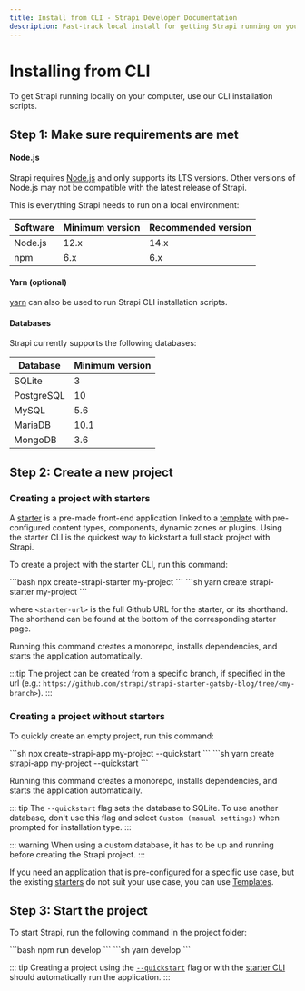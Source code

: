 ```yaml
---
title: Install from CLI - Strapi Developer Documentation
description: Fast-track local install for getting Strapi running on your computer in less than a minute.
---
```


# Installing from CLI

To get Strapi running locally on your computer, use our CLI installation scripts.

## Step 1: Make sure requirements are met

#### Node.js

Strapi requires [Node.js](https://nodejs.org) and only supports its LTS versions. Other versions of Node.js may not be compatible with the latest release of Strapi.

This is everything Strapi needs to run on a local environment:

| Software | Minimum version | Recommended version |
| -------- | --------------- | ------------------- |
| Node.js  | 12.x            | 14.x                |
| npm      | 6.x             | 6.x                 |

#### Yarn (optional)

[yarn](https://yarnpkg.com/getting-started/install) can also be used to run Strapi CLI installation scripts.

#### Databases

Strapi currently supports the following databases:

| Database   | Minimum version |
| ---------- | --------------- |
| SQLite     | 3               |
| PostgreSQL | 10              |
| MySQL      | 5.6             |
| MariaDB    | 10.1            |
| MongoDB    | 3.6             |

<!-- TODO: Remove MongoDB for v4 -->

## Step 2: Create a new project

### Creating a project with starters

A [starter](https://strapi.io/starters) is a pre-made front-end application linked to a [template](/developer-docs/latest/setup-deployment-guides/installation/templates.md) with pre-configured content types, components, dynamic zones or plugins. Using the starter CLI is the quickest way to kickstart a full stack project with Strapi.

To create a project with the starter CLI, run this command:

<code-group>
<code-block title="NPM">
```bash
npx create-strapi-starter my-project <starter-url>
```
</code-block>

<code-block title="YARN">
```sh
yarn create strapi-starter my-project <starter-url>
```
</code-block>
</code-group>

where `<starter-url>` is the full Github URL for the starter, or its shorthand. The shorthand can be found at the bottom of the corresponding starter page.

Running this command creates a monorepo, installs dependencies, and starts the application automatically.

:::tip
The project can be created from a specific branch, if specified in the url (e.g.: `https://github.com/strapi/strapi-starter-gatsby-blog/tree/<my-branch>`).
:::

### Creating a project without starters

To quickly create an empty project, run this command:

<code-group>
<code-block title="NPM">
```sh
npx create-strapi-app my-project --quickstart
```
</code-block>

<code-block title="YARN">
```sh
yarn create strapi-app my-project --quickstart
```
</code-block>
</code-group>

Running this command creates a monorepo, installs dependencies, and starts the application automatically.

::: tip
The `--quickstart` flag sets the database to SQLite. To use another database, don't use this flag and select `Custom (manual settings)` when prompted for installation type.
:::

::: warning
When using a custom database, it has to be up and running before creating the Strapi project.
:::

If you need an application that is pre-configured for a specific use case, but the existing [starters](#creating-a-project-with-starters) do not suit your use case, you can use [Templates](/developer-docs/latest/setup-deployment-guides/installation/templates.md).

## Step 3: Start the project

To start Strapi, run the following command in the project folder:

<code-group>
<code-block title="NPM">
```bash
npm run develop
```
</code-block>

<code-block title="YARN">
```sh
yarn develop
```
</code-block>
</code-group>

::: tip
Creating a project using the [`--quickstart`](/developer-docs/latest/setup-deployment-guides/installation/cli.md#creating-a-project-without-starters) flag or with the [starter CLI](#creating-a-project-with-starters) should automatically run the application.
:::
